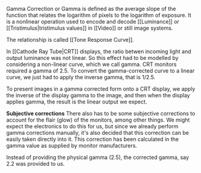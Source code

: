 Gamma Correction or Gamma is defined as the average slope of the function that relates the logarithm of pixels to the logarithm of exposure. It is a nonlinear operation used to encode and decode [[Luminance]] or [[Tristimulus|tristimulus values]] in [[Video]] or still image systems.

The relationship is called [[Tone Response Curve]].

In [[Cathode Ray Tube|CRT]] displays, the ratio betwen incoming light and output luminance was not linear. So this effect had to be modelled by considering a non-linear curve, which we call gamma. CRT monitors required a gamma of 2.5. To convert the gamma-corrected curve to a linear curve, we just had to apply the inverse gamma, that is 1/2.5.

To present images in a gamma corrected form onto a CRT display, we apply the inverse of the display gamma to the image, and then when the display applies gamma, the result is the linear output we expect.

**Subjective corrections**
There also has to be some subjective corrections to account for the flair (glow) of the monitors, among other things. We might expect the electronics to do this for us, but since we already perform gamma corrections manually, it's also decided that this correction can be easily taken directly into it. This correction has been calculated in the gamma value as supplied by monitor manufacturers.

Instead of providing the physical gamma (2.5), the corrected gamma, say 2.2 was provided to us.